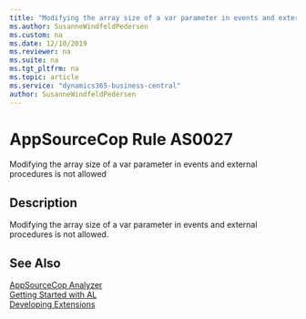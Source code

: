 ```yaml
---
title: "Modifying the array size of a var parameter in events and external procedures is not allowed"
ms.author: SusanneWindfeldPedersen
ms.custom: na
ms.date: 12/10/2019
ms.reviewer: na
ms.suite: na
ms.tgt_pltfrm: na
ms.topic: article
ms.service: "dynamics365-business-central"
author: SusanneWindfeldPedersen
---
```

[//]: # (START>DO_NOT_EDIT)
[//]: # (IMPORTANT:Do not edit any of the content between here and the END>DO_NOT_EDIT.)
[//]: # (Any modifications should be made in the .xml files in the ModernDev repo.)
# AppSourceCop Rule AS0027
Modifying the array size of a var parameter in events and external procedures is not allowed  

## Description
Modifying the array size of a var parameter in events and external procedures is not allowed.

[//]: # (IMPORTANT: END>DO_NOT_EDIT)
## See Also  
[AppSourceCop Analyzer](appsourcecop.md)  
[Getting Started with AL](../devenv-get-started.md)  
[Developing Extensions](../devenv-dev-overview.md)  